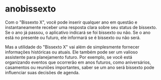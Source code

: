 # anobissexto
Com o "Bissexto X", você pode inserir qualquer ano em questão e instantaneamente receber uma resposta clara sobre seu status de bissexto. Se o ano já passou, o aplicativo indicará se foi bissexto ou não. Se o ano está no presente ou futuro, ele informará se é bissexto ou não será.

Mas a utilidade do "Bissexto X" vai além de simplesmente fornecer informações históricas ou atuais. Ele também pode ser um valioso assistente para planejamento futuro. Por exemplo, se você está organizando eventos que ocorrerão em anos futuros, como aniversários, casamentos ou reuniões importantes, saber se um ano será bissexto pode influenciar suas decisões de agenda.
